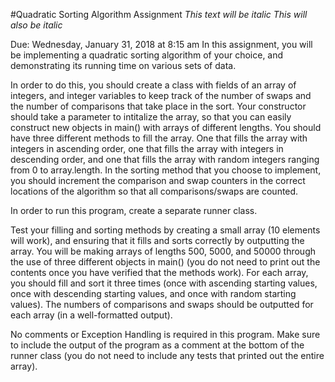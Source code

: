 #Quadratic Sorting Algorithm Assignment
*This text will be italic*
_This will also be italic_

Due: Wednesday, January 31, 2018 at 8:15 am
In this assignment, you will be implementing a quadratic sorting algorithm of your choice, and demonstrating its running time on various sets of data.

In order to do this, you should create a class with fields of an array of integers, and integer variables to keep track of the number of swaps and the number of comparisons that take place in the sort. Your constructor should take a parameter to intitalize the array, so that you can easily construct new objects in main() with arrays of different lengths. You should have three different methods to fill the array.  One that fills the array with integers in ascending order, one that fills the array with integers in descending order, and one that fills the array with random integers ranging from 0 to array.length. In the sorting method that you choose to implement, you should increment the comparison and swap counters in the correct locations of the algorithm so that all comparisons/swaps are counted.

In order to run this program, create a separate runner class.

Test your filling and sorting methods by creating a small array (10 elements will work), and ensuring that it fills and sorts correctly by outputting the array. You will be making arrays of lengths 500, 5000, and 50000 through the use of three different objects in main() (you do not need to print out the contents once you have verified that the methods work).  For each array, you should fill and sort it three times (once with ascending starting values, once with descending starting values, and once with random starting values). The numbers of comparisons and swaps should be outputted for each array (in a well-formatted output).

No comments or Exception Handling is required in this program.  Make sure to include the output of the program as a comment at the bottom of the runner class (you do not need to include any tests that printed out the entire array).
